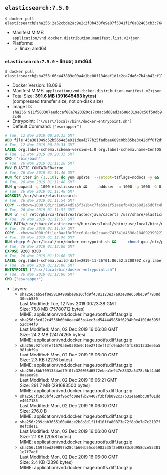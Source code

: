 ## `elasticsearch:7.5.0`

```console
$ docker pull elasticsearch@sha256:2a52cbde2ac9e2c2f0b430fe9e87f5041f1f6a02485cb3c76c1874473a0d4055
```

-	Manifest MIME: `application/vnd.docker.distribution.manifest.list.v2+json`
-	Platforms:
	-	linux; amd64

### `elasticsearch:7.5.0` - linux; amd64

```console
$ docker pull elasticsearch@sha256:66c443889e00a4e1be00f134def1d1c2ca7da6c7b4bb42cf172db912c044f7c5
```

-	Docker Version: 18.09.6
-	Manifest MIME: `application/vnd.docker.distribution.manifest.v2+json`
-	Total Size: **391.6 MB (391645483 bytes)**  
	(compressed transfer size, not on-disk size)
-	Image ID: `sha256:911f580307aedccaf88a7e20320c17c0ac6d68ad3a688d019e8c50f50db93c46`
-	Entrypoint: `["\/usr\/local\/bin\/docker-entrypoint.sh"]`
-	Default Command: `["eswrapper"]`

```dockerfile
# Tue, 12 Nov 2019 00:20:33 GMT
ADD file:45a381049c52b5664e5e911dead277b25fadbae689c0bb35be3c42dff0f2dffe in / 
# Tue, 12 Nov 2019 00:20:33 GMT
LABEL org.label-schema.schema-version=1.0 org.label-schema.name=CentOS Base Image org.label-schema.vendor=CentOS org.label-schema.license=GPLv2 org.label-schema.build-date=20191001
# Tue, 12 Nov 2019 00:20:33 GMT
CMD ["/bin/bash"]
# Tue, 26 Nov 2019 01:11:28 GMT
ENV ELASTIC_CONTAINER=true
# Tue, 26 Nov 2019 01:11:46 GMT
RUN for iter in {1..10}; do yum update  --setopt=tsflags=nodocs -y &&     yum install -y  --setopt=tsflags=nodocs nc &&     yum clean all && exit_code=0 && break || exit_code=$? && echo "yum error: retry $iter in 10s" && sleep 10; done;     (exit $exit_code)
# Tue, 26 Nov 2019 01:11:48 GMT
RUN groupadd -g 1000 elasticsearch &&     adduser -u 1000 -g 1000 -G 0 -d /usr/share/elasticsearch elasticsearch &&     chmod 0775 /usr/share/elasticsearch &&     chgrp 0 /usr/share/elasticsearch
# Tue, 26 Nov 2019 01:11:48 GMT
WORKDIR /usr/share/elasticsearch
# Tue, 26 Nov 2019 01:11:54 GMT
COPY --chown=1000:0dir:1e0944d5a5f3a1b4c7fe59a1f51aeefb492a68d2e5d6fc4b7c808445aec99147 in /usr/share/elasticsearch 
# Tue, 26 Nov 2019 01:11:57 GMT
RUN ln -sf /etc/pki/ca-trust/extracted/java/cacerts /usr/share/elasticsearch/jdk/lib/security/cacerts
# Tue, 26 Nov 2019 01:11:57 GMT
ENV PATH=/usr/share/elasticsearch/bin:/usr/local/sbin:/usr/local/bin:/usr/sbin:/usr/bin:/sbin:/bin
# Tue, 26 Nov 2019 01:11:57 GMT
COPY --chown=1000:0file:8aaf8c70cc610ac6e2caadd743341d4590a184092390227b9bfc69044c733e28 in /usr/local/bin/docker-entrypoint.sh 
# Tue, 26 Nov 2019 01:12:00 GMT
RUN chgrp 0 /usr/local/bin/docker-entrypoint.sh &&     chmod g=u /etc/passwd &&     chmod 0775 /usr/local/bin/docker-entrypoint.sh
# Tue, 26 Nov 2019 01:12:00 GMT
EXPOSE 9200 9300
# Tue, 26 Nov 2019 01:12:00 GMT
LABEL org.label-schema.build-date=2019-11-26T01:06:52.520070Z org.label-schema.license=Elastic-License org.label-schema.name=Elasticsearch org.label-schema.schema-version=1.0 org.label-schema.url=https://www.elastic.co/products/elasticsearch org.label-schema.usage=https://www.elastic.co/guide/en/elasticsearch/reference/index.html org.label-schema.vcs-ref=e9ccaed468e2fac2275a3761849cbee64b39519f org.label-schema.vcs-url=https://github.com/elastic/elasticsearch org.label-schema.vendor=Elastic org.label-schema.version=7.5.0 org.opencontainers.image.created=2019-11-26T01:06:52.520070Z org.opencontainers.image.documentation=https://www.elastic.co/guide/en/elasticsearch/reference/index.html org.opencontainers.image.licenses=Elastic-License org.opencontainers.image.revision=e9ccaed468e2fac2275a3761849cbee64b39519f org.opencontainers.image.source=https://github.com/elastic/elasticsearch org.opencontainers.image.title=Elasticsearch org.opencontainers.image.url=https://www.elastic.co/products/elasticsearch org.opencontainers.image.vendor=Elastic org.opencontainers.image.version=7.5.0
# Tue, 26 Nov 2019 01:12:00 GMT
ENTRYPOINT ["/usr/local/bin/docker-entrypoint.sh"]
# Tue, 26 Nov 2019 01:12:00 GMT
CMD ["eswrapper"]
```

-	Layers:
	-	`sha256:ab5ef0e5819490abe86106fd9f4381123e37a03e80e650be39f7938d30ecb530`  
		Last Modified: Tue, 12 Nov 2019 00:23:38 GMT  
		Size: 75.8 MB (75780712 bytes)  
		MIME: application/vnd.docker.image.rootfs.diff.tar.gzip
	-	`sha256:3cd22c4556b60b0eae463ce4ec3ad544445850f6234b0e4101dd395f52dc44f0`  
		Last Modified: Mon, 02 Dec 2019 16:06:08 GMT  
		Size: 24.2 MB (24174265 bytes)  
		MIME: application/vnd.docker.image.rootfs.diff.tar.gzip
	-	`sha256:92fd0fef1570a6e0303e0d16e27f3eff3fc9ab2e45fb86113d3ee5a598fabf9a`  
		Last Modified: Mon, 02 Dec 2019 16:06:00 GMT  
		Size: 2.3 KB (2276 bytes)  
		MIME: application/vnd.docker.image.rootfs.diff.tar.gzip
	-	`sha256:8bb7091334ad79f0fc320808d6572ebea1e947e8332a5478c5bf4dd08aaaea9e`  
		Last Modified: Mon, 02 Dec 2019 16:06:21 GMT  
		Size: 291.7 MB (291683500 bytes)  
		MIME: application/vnd.docker.image.rootfs.diff.tar.gzip
	-	`sha256:f18d3bf4529f96cfc08ef7b24407f3bf0b092c37b31ea68bc38f01dde4617185`  
		Last Modified: Mon, 02 Dec 2019 16:06:00 GMT  
		Size: 276.0 B  
		MIME: application/vnd.docker.image.rootfs.diff.tar.gzip
	-	`sha256:239cbb3655160a8dce2b8b8d1f1fd10ffa80873e72f8b9e7d7c2107f8efcde11`  
		Last Modified: Mon, 02 Dec 2019 16:06:00 GMT  
		Size: 2.1 KB (2058 bytes)  
		MIME: application/vnd.docker.image.rootfs.diff.tar.gzip
	-	`sha256:159f6ed209897e28c4b60eb55cd6983535f2e89883c0d958dce553811e7f7adf`  
		Last Modified: Mon, 02 Dec 2019 16:06:00 GMT  
		Size: 2.4 KB (2396 bytes)  
		MIME: application/vnd.docker.image.rootfs.diff.tar.gzip
